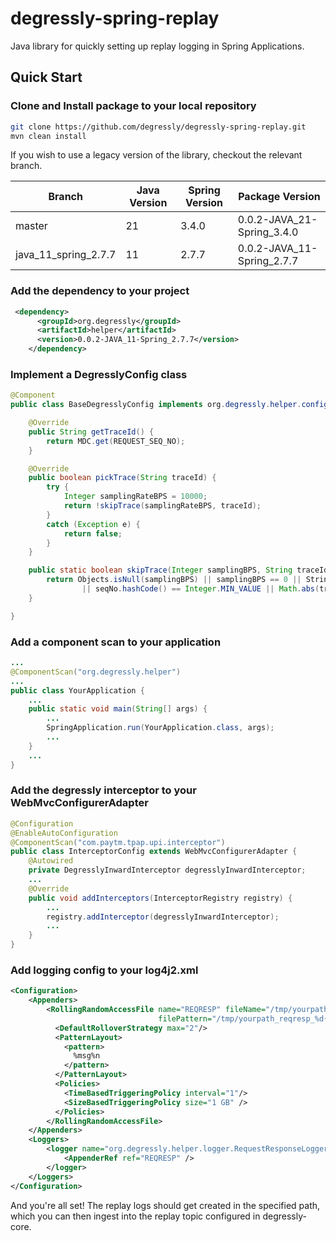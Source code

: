 # degressly-spring-replay
Java library for quickly setting up replay logging in Spring Applications.


## Quick Start

### Clone and Install package to your local repository
```bash
git clone https://github.com/degressly/degressly-spring-replay.git
mvn clean install
```

If you wish to use a legacy version of the library, checkout the relevant branch.

| Branch               | Java Version | Spring Version | Package Version            |
|----------------------|--------------|----------------|----------------------------|
| master               | 21           | 3.4.0          | 0.0.2-JAVA_21-Spring_3.4.0 |
| java_11_spring_2.7.7 | 11           | 2.7.7          | 0.0.2-JAVA_11-Spring_2.7.7 |

### Add the dependency to your project
```xml
 <dependency>
      <groupId>org.degressly</groupId>
      <artifactId>helper</artifactId>
      <version>0.0.2-JAVA_11-Spring_2.7.7</version>
    </dependency>
```

### Implement a DegresslyConfig class
```java
@Component
public class BaseDegresslyConfig implements org.degressly.helper.config.AbstractDegresslyConfig {

	@Override
	public String getTraceId() {
		return MDC.get(REQUEST_SEQ_NO);
	}

	@Override
	public boolean pickTrace(String traceId) {
		try {
			Integer samplingRateBPS = 10000;
			return !skipTrace(samplingRateBPS, traceId);
		}
		catch (Exception e) {
			return false;
		}
	}

	public static boolean skipTrace(Integer samplingBPS, String traceId) {
		return Objects.isNull(samplingBPS) || samplingBPS == 0 || StringUtils.isBlank(traceId)
				|| seqNo.hashCode() == Integer.MIN_VALUE || Math.abs(traceId.hashCode()) % 10000 > samplingBPS;
	}

}
```

### Add a component scan to your application
```java
...
@ComponentScan("org.degressly.helper")
...
public class YourApplication {
    ...
    public static void main(String[] args) {
        ...
        SpringApplication.run(YourApplication.class, args);
        ...
    }
    ...
}
```


### Add the degressly interceptor to your WebMvcConfigurerAdapter
```java
@Configuration
@EnableAutoConfiguration
@ComponentScan("com.paytm.tpap.upi.interceptor")
public class InterceptorConfig extends WebMvcConfigurerAdapter {
    @Autowired
	private DegresslyInwardInterceptor degresslyInwardInterceptor;
	...
	@Override
	public void addInterceptors(InterceptorRegistry registry) {
	    ...
        registry.addInterceptor(degresslyInwardInterceptor);
        ...
    }
}
```

### Add logging config to your log4j2.xml
```xml
<Configuration>
    <Appenders>
        <RollingRandomAccessFile name="REQRESP" fileName="/tmp/yourpath_reqresp.log"
                                 filePattern="/tmp/yourpath_reqresp_%d{yyyy-MM-dd-HH}-%i.log.gz">
          <DefaultRolloverStrategy max="2"/>
          <PatternLayout>
            <pattern>
              %msg%n
            </pattern>
          </PatternLayout>
          <Policies>
            <TimeBasedTriggeringPolicy interval="1"/>
            <SizeBasedTriggeringPolicy size="1 GB" />
          </Policies>
        </RollingRandomAccessFile>
    </Appenders>
    <Loggers>
        <logger name="org.degressly.helper.logger.RequestResponseLogger" additivity="false">
            <AppenderRef ref="REQRESP" />
        </logger>
    </Loggers>
</Configuration>
```

And you're all set! The replay logs should get created in the specified path, which you can then ingest into the replay topic configured in degressly-core.